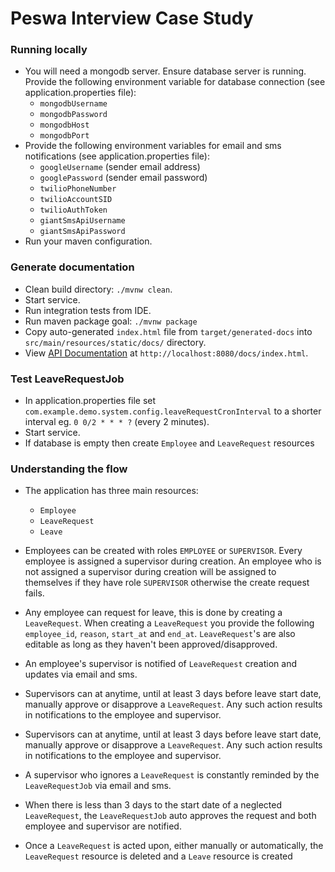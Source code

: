 # Peswa Interview Case Study

### Running locally
- You will need a mongodb server. Ensure database server is running. Provide the following environment variable for database connection (see application.properties file):
  - `mongodbUsername`
  - `mongodbPassword`
  - `mongodbHost`
  - `mongodbPort`
- Provide the following environment variables for email and sms notifications (see application.properties file):
  - `googleUsername` (sender email address)
  - `googlePassword` (sender email password)
  - `twilioPhoneNumber`
  - `twilioAccountSID`
  - `twilioAuthToken`
  - `giantSmsApiUsername`
  - `giantSmsApiPassword`
- Run your maven configuration.

### Generate documentation
- Clean build directory: `./mvnw clean`.
- Start service.
- Run integration tests from IDE.
- Run maven package goal: `./mvnw package`
- Copy auto-generated `index.html` file from `target/generated-docs` into `src/main/resources/static/docs/` directory.
- View [API Documentation](http://localhost:8080/docs/index.html) at `http://localhost:8080/docs/index.html`.

### Test LeaveRequestJob
- In application.properties file set `com.example.demo.system.config.leaveRequestCronInterval` to a shorter interval eg. `0 0/2 * * * ?` (every 2 minutes).
- Start service.
- If database is empty then create `Employee` and `LeaveRequest` resources


### Understanding the flow

- The application has three main resources:
  - `Employee`
  - `LeaveRequest`
  - `Leave`

- Employees can be created with roles `EMPLOYEE` or `SUPERVISOR`. Every employee is assigned a supervisor during creation. An employee who is not assigned a supervisor during creation will be assigned to themselves if they have role `SUPERVISOR` otherwise the create request fails.  

- Any employee can request for leave, this is done by creating a `LeaveRequest`. When creating a `LeaveRequest` you provide the following `employee_id`, `reason`, `start_at` and `end_at`. `LeaveRequest`'s are also editable as long as they haven't been approved/disapproved.

- An employee's supervisor is notified of `LeaveRequest` creation and updates via email and sms. 

- Supervisors can at anytime, until at least 3 days before leave start date, manually approve or disapprove a `LeaveRequest`. Any such action results in notifications to the employee and supervisor.
- Supervisors can at anytime, until at least 3 days before leave start date, manually approve or disapprove a `LeaveRequest`. Any such action results in notifications to the employee and supervisor.
- A supervisor who ignores a `LeaveRequest` is constantly reminded by the `LeaveRequestJob` via email and sms.
- When there is less than 3 days to the start date of a neglected `LeaveRequest`, the `LeaveRequestJob` auto approves the request and both employee and supervisor are notified.
- Once a `LeaveRequest` is acted upon, either manually or automatically, the `LeaveRequest` resource is deleted and a `Leave` resource is created

